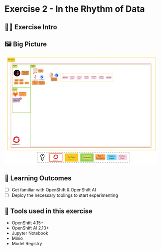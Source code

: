 # Exercise 2 - In the Rhythm of Data
> 

## 👨‍🍳 Exercise Intro


## 🖼️ Big Picture

![big-picture](./images/big-picture.jpg)

## 🔮 Learning Outcomes

- [ ] Get familiar with OpenShift & OpenShift AI
- [ ] Deploy the necessary toolings to start experimenting

## 🔨 Tools used in this exercise
* OpenShift 4.15+
* OpenShift AI 2.10+
* Jupyter Notebook
* Minio
* Model Registry